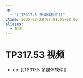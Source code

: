 ```yaml
---
up:
  - "[[TP317.5 多媒体软件]]"
ctime: 2025-02-28T07:01:01+08:00
aliases:
  - 视频
---
```


# TP317.53 视频

- up: [[TP317.5 多媒体软件]]
